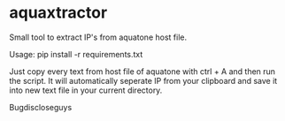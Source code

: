 # aquaxtractor
Small tool to extract IP's from aquatone host file.  






Usage:
pip install -r requirements.txt

Just copy every text from host file of aquatone with ctrl + A and then run the script. It will automatically seperate IP from your clipboard and save it into new text file in your current directory.

Bugdiscloseguys
